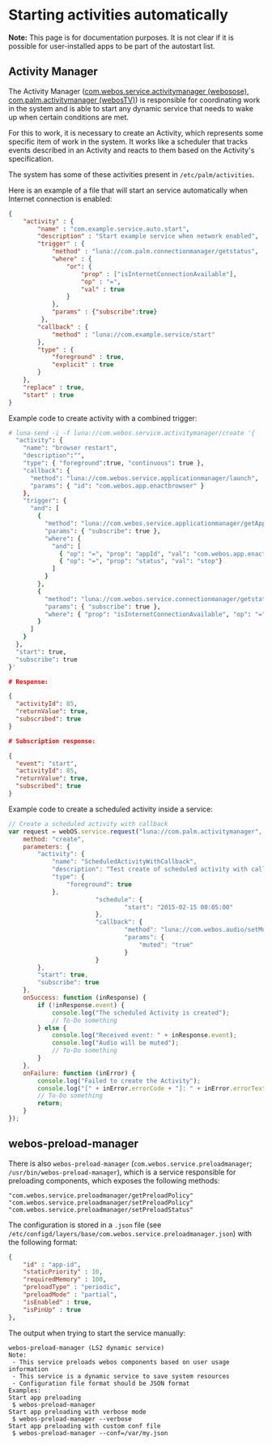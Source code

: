 # Starting activities automatically

**Note:** This page is for documentation purposes. It is not clear if it is possible for user-installed apps to be part of the autostart list.

## Activity Manager

The Activity Manager ([com.webos.service.activitymanager (webosose)](https://www.webosose.org/docs/reference/ls2-api/com-webos-service-activitymanager/), [com.palm.activitymanager (webosTV)](https://webostv.developer.lge.com/api/webos-service-api/activity-manager/)) is responsible for coordinating work in the system and is able to start any dynamic service that needs to wake up when certain conditions are met.

For this to work, it is necessary to create an Activity, which represents some specific item of work in the system. It works like a scheduler that tracks events described in an Activity and reacts to them based on the Activity's specification.

The system has some of these activities present in `/etc/palm/activities`.

Here is an example of a file that will start an service automatically when Internet connection is enabled:

```json
{
    "activity" : {
        "name" : "com.example.service.auto.start",
        "description" : "Start example service when network enabled",
        "trigger" : {
            "method" : "luna://com.palm.connectionmanager/getstatus",
			"where" : {
				"or": {
					"prop" : ["isInternetConnectionAvailable"],
					"op" : "=",
					"val" : true
				}
			},
            "params" : {"subscribe":true}
         },
        "callback" : {
            "method" : "luna://com.example.service/start"
        },
        "type" : {
            "foreground" : true,
            "explicit" : true
        }
    },
    "replace" : true,
    "start" : true
}
```

Example code to create activity with a combined trigger:

```sh
# luna-send -i -f luna://com.webos.service.activitymanager/create '{
  "activity": {
    "name": "browser restart",
    "description":"",
    "type": { "foreground":true, "continuous": true },
    "callback": {
      "method": "luna://com.webos.service.applicationmanager/launch",
      "params": { "id": "com.webos.app.enactbrowser" }
    },
    "trigger": {
      "and": [
        {
          "method": "luna://com.webos.service.applicationmanager/getAppLifeStatus",
          "params": { "subscribe": true },
          "where": {
            "and": [
              { "op": "=", "prop": "appId", "val": "com.webos.app.enactbrowser" },
              { "op": "=", "prop": "status", "val": "stop"}
            ]
          }
        },
        {
          "method": "luna://com.webos.service.connectionmanager/getstatus",
          "params": { "subscribe": true },
          "where": { "prop": "isInternetConnectionAvailable", "op": "=", "val": true }
        }
      ]
    }
  },
  "start": true,
  "subscribe": true
}'
```

```json
# Response:

{
  "activityId": 85,
  "returnValue": true,
  "subscribed": true
}

# Subscription response:

{
  "event": "start",
  "activityId": 85,
  "returnValue": true,
  "subscribed": true
}
```

Example code to create a scheduled activity inside a service:

```js
// Create a scheduled activity with callback
var request = webOS.service.request("luna://com.palm.activitymanager", {
    method: "create",
    parameters: {
        "activity": {
            "name": "ScheduledActivityWithCallback",
            "description": "Test create of scheduled activity with callback",
            "type": {
                "foreground": true
            },
                        "schedule": {
                                "start": "2015-02-15 00:05:00"
                        },
                        "callback": {
                                "method": "luna://com.webos.audio/setMuted",
                                "params": {
                                    "muted": "true"
                                }
                        }
        },
        "start": true,
        "subscribe": true
    },
    onSuccess: function (inResponse) {
        if (!inResponse.event) {
            console.log("The scheduled Activity is created");
            // To-Do something
        } else {
            console.log("Received event: " + inResponse.event);
            console.log("Audio will be muted");
            // To-Do something
        }
    },
    onFailure: function (inError) {
        console.log("Failed to create the Activity");
        console.log("[" + inError.errorCode + "]: " + inError.errorText);
        // To-Do something
        return;
    }
});
```

## webos-preload-manager

There is also `webos-preload-manager` (`com.webos.service.preloadmanager`; `/usr/bin/webos-preload-manager`), which is a service responsible for preloading components, which exposes the following methods:

```
"com.webos.service.preloadmanager/getPreloadPolicy"
"com.webos.service.preloadmanager/setPreloadPolicy"
"com.webos.service.preloadmanager/setPreloadStatus"
```

The configuration is stored in a `.json` file (see `/etc/configd/layers/base/com.webos.service.preloadmanager.json`) with the following format:

```json
{
    "id" : "app-id",
    "staticPriority" : 10,
    "requiredMemory" : 100,
    "preloadType" : "periodic",
    "preloadMode" : "partial",
    "isEnabled" : true,
    "isPinUp" : true
},
```

The output when trying to start the service manually:

```
webos-preload-manager (LS2 dynamic service)
Note:
 - This service preloads webos components based on user usage information
 - This service is a dynamic service to save system resources
 - Configuration file format should be JSON format
Examples:
Start app preloading
 $ webos-preload-manager
Start app preloading with verbose mode
 $ webos-preload-manager --verbose
Start app preloading with custom conf file
 $ webos-preload-manager --conf=/var/my.json
 ```